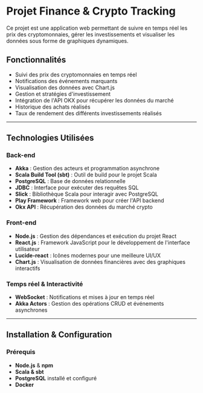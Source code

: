 # Projet Finance & Crypto Tracking  

Ce projet est une application web permettant de suivre en temps réel les prix des cryptomonnaies, gérer les investissements et visualiser les données sous forme de graphiques dynamiques.  

## Fonctionnalités  

- Suivi des prix des cryptomonnaies en temps réel
- Notifications des événements marquants
- Visualisation des données avec Chart.js
- Gestion et stratégies d'investissement
- Intégration de l'API OKX pour récupérer les données du marché
- Historique des achats réalisés
- Taux de rendement des différents investissements réalisés

---

## Technologies Utilisées  

### Back-end  
- **Akka** : Gestion des acteurs et programmation asynchrone  
- **Scala Build Tool (sbt)** : Outil de build pour le projet Scala  
- **PostgreSQL** : Base de données relationnelle  
- **JDBC** : Interface pour exécuter des requêtes SQL  
- **Slick** : Bibliothèque Scala pour interagir avec PostgreSQL  
- **Play Framework** : Framework web pour créer l'API backend  
- **Okx API** : Récupération des données du marché crypto  

### Front-end  
- **Node.js** : Gestion des dépendances et exécution du projet React  
- **React.js** : Framework JavaScript pour le développement de l'interface utilisateur  
- **Lucide-react** : Icônes modernes pour une meilleure UI/UX  
- **Chart.js** : Visualisation de données financières avec des graphiques interactifs  

### Temps réel & Interactivité  
- **WebSocket** : Notifications et mises à jour en temps réel  
- **Akka Actors** : Gestion des opérations CRUD et événements asynchrones  

---

## Installation & Configuration  

### Prérequis  
- **Node.js** & **npm**  
- **Scala & sbt**  
- **PostgreSQL** installé et configuré
- **Docker**
